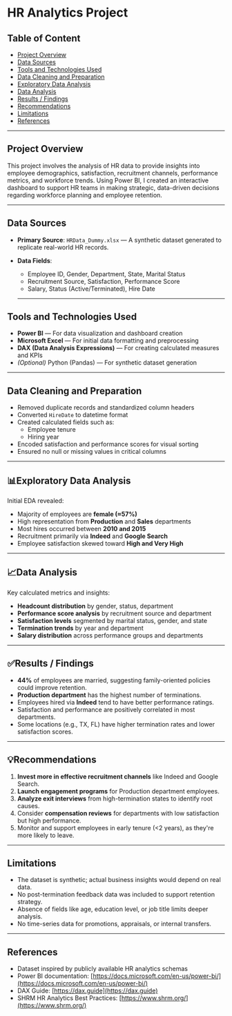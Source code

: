# HR Analytics Project

## Table of Content

- [Project Overview](#project-overview)  
- [Data Sources](#data-sources)  
- [Tools and Technologies Used](#tools-and-technologies-used)  
- [Data Cleaning and Preparation](#data-cleaning-and-preparation)  
- [Exploratory Data Analysis](#exploratory-data-analysis)  
- [Data Analysis](#data-analysis)  
- [Results / Findings](#results--findings)  
- [Recommendations](#recommendations)  
- [Limitations](#limitations)  
- [References](#references)  

---

## Project Overview

This project involves the analysis of HR data to provide insights into employee demographics, satisfaction, recruitment channels, performance metrics, and workforce trends. Using Power BI, I created an interactive dashboard to support HR teams in making strategic, data-driven decisions regarding workforce planning and employee retention.

---

## Data Sources

- **Primary Source**: `HRData_Dummy.xlsx` — A synthetic dataset generated to replicate real-world HR records.
- **Data Fields**:
  - Employee ID, Gender, Department, State, Marital Status
  - Recruitment Source, Satisfaction, Performance Score
  - Salary, Status (Active/Terminated), Hire Date

  ---

 ## Tools and Technologies Used

- **Power BI** — For data visualization and dashboard creation  
- **Microsoft Excel** — For initial data formatting and preprocessing  
- **DAX (Data Analysis Expressions)** — For creating calculated measures and KPIs  
- *(Optional)* Python (Pandas) — For synthetic dataset generation

---

## Data Cleaning and Preparation

- Removed duplicate records and standardized column headers
- Converted `HireDate` to datetime format
- Created calculated fields such as:
  - Employee tenure
  - Hiring year
- Encoded satisfaction and performance scores for visual sorting
- Ensured no null or missing values in critical columns

---

## 📊Exploratory Data Analysis

Initial EDA revealed:
- Majority of employees are **female (≈57%)**
- High representation from **Production** and **Sales** departments
- Most hires occurred between **2010 and 2015**
- Recruitment primarily via **Indeed** and **Google Search**
- Employee satisfaction skewed toward **High and Very High**

---

## 📈Data Analysis

Key calculated metrics and insights:
- **Headcount distribution** by gender, status, department
- **Performance score analysis** by recruitment source and department
- **Satisfaction levels** segmented by marital status, gender, and state
- **Termination trends** by year and department
- **Salary distribution** across performance groups and departments

---

## ✅Results / Findings

- **44%** of employees are married, suggesting family-oriented policies could improve retention.
- **Production department** has the highest number of terminations.
- Employees hired via **Indeed** tend to have better performance ratings.
- Satisfaction and performance are positively correlated in most departments.
- Some locations (e.g., TX, FL) have higher termination rates and lower satisfaction scores.

---

## 💡Recommendations

1. **Invest more in effective recruitment channels** like Indeed and Google Search.
2. **Launch engagement programs** for Production department employees.
3. **Analyze exit interviews** from high-termination states to identify root causes.
4. Consider **compensation reviews** for departments with low satisfaction but high performance.
5. Monitor and support employees in early tenure (<2 years), as they're more likely to leave.

---

## Limitations

- The dataset is synthetic; actual business insights would depend on real data.
- No post-termination feedback data was included to support retention strategy.
- Absence of fields like age, education level, or job title limits deeper analysis.
- No time-series data for promotions, appraisals, or internal transfers.

---

## References

- Dataset inspired by publicly available HR analytics schemas  
- Power BI documentation: [https://docs.microsoft.com/en-us/power-bi/](https://docs.microsoft.com/en-us/power-bi/)  
- DAX Guide: [https://dax.guide](https://dax.guide)  
- SHRM HR Analytics Best Practices: [https://www.shrm.org/](https://www.shrm.org/)



